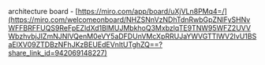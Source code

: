architecture board - [https://miro.com/app/board/uXjVLn8PMq4=/](https://miro.com/welcomeonboard/NHZSNnVzNDhTdnRwbGpZNlFySHNvWFFBRFFUQS9ReFpEZldXd1BlMUJMbkhoQ3MxbzlqTE9TNW95WFZ2UVVWbzhvbjJIZmNJNlVQenM0eVY5aDFDUnVMcXpRRUJaYWVGTTlWV2IvU1BSaElXV09ZTDBzNFhJKzBEUEdEVnltUTghZQ==?share_link_id=942069148227)
